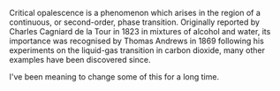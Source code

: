 Critical opalescence is a phenomenon which arises in the region of a continuous, or second-order, phase transition. Originally reported by Charles Cagniard de la Tour in 1823 in mixtures of alcohol and water, its importance was recognised by Thomas Andrews in 1869 following his experiments on the liquid-gas transition in carbon dioxide, many other examples have been discovered since.

I've been meaning to change some of this for a long time.